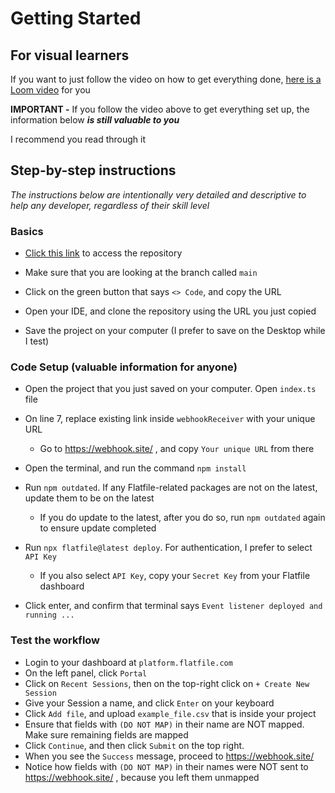 # Getting Started

## For visual learners

If you want to just follow the video on how to get everything done, [here is a Loom video](https://www.loom.com/share/3c84b02d2dc1417eb390990da2284341?sid=ffe81805-94ca-4e98-84f8-9529624650be) for you

**IMPORTANT -** If you follow the video above to get everything set up, the information below ***is still valuable to you***

I recommend you read through it


## Step-by-step instructions

*The instructions below are intentionally very detailed and descriptive to help any developer, regardless of their skill level*

### Basics
- [Click this link](https://github.com/how2flatfile/submit-mapped-fields) to access the repository

- Make sure that you are looking at the branch called `main`  

- Click on the green button that says `<> Code`, and copy the URL  

- Open your IDE, and clone the repository using the URL you just copied  

- Save the project on your computer (I prefer to save on the Desktop while I test)  

### Code Setup (valuable information for anyone)
- Open the project that you just saved on your computer. Open `index.ts` file

- On line 7, replace existing link inside `webhookReceiver` with your unique URL
  - Go to https://webhook.site/ , and copy `Your unique URL` from there

- Open the terminal, and run the command `npm install`

- Run `npm outdated`. If any Flatfile-related packages are not on the latest, update them to be on the latest
  - If you do update to the latest, after you do so, run `npm outdated` again to ensure update completed

- Run `npx flatfile@latest deploy`. For authentication, I prefer to select `API Key`
  - If you also select `API Key`, copy your `Secret Key` from your Flatfile dashboard

- Click enter, and confirm that terminal says `Event listener deployed and running ...`

### Test the workflow
- Login to your dashboard at `platform.flatfile.com` 
- On the left panel, click `Portal`
- Click on `Recent Sessions`, then on the top-right click on `+ Create New Session`
- Give your Session a name, and click `Enter` on your keyboard
- Click `Add file`, and upload `example_file.csv` that is inside your project
- Ensure that fields with `(DO NOT MAP)` in their name are NOT mapped. Make sure remaining fields are mapped
- Click `Continue`, and then click `Submit` on the top right. 
- When you see the `Success` message, proceed to https://webhook.site/ 
- Notice how fields with `(DO NOT MAP)` in their names were NOT sent to https://webhook.site/ , because you left them unmapped